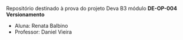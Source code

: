 Repositório destinado à prova do projeto Deva B3 módulo **DE-OP-004 Versionamento**
 - Aluna: Renata Balbino
 - Professor: Daniel Vieira
